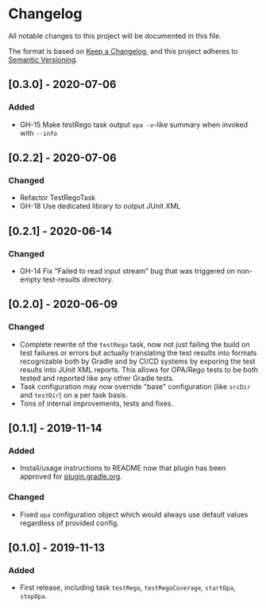 # Changelog
All notable changes to this project will be documented in this file.

The format is based on [Keep a Changelog](https://keepachangelog.com/en/1.0.0/),
and this project adheres to [Semantic Versioning](https://semver.org/spec/v2.0.0.html).

[//]: # (## [Unreleased])
[//]: # (### Added)
[//]: # (### Changed)
[//]: # (### Removed)

## [0.3.0] - 2020-07-06
### Added
- GH-15 Make testRego task output `opa -v`-like summary when invoked with `--info`

## [0.2.2] - 2020-07-06
### Changed
- Refactor TestRegoTask
- GH-18 Use dedicated library to output JUnit XML

## [0.2.1] - 2020-06-14
### Changed
- GH-14 Fix "Failed to read input stream" bug that was triggered on non-empty test-results directory.

## [0.2.0] - 2020-06-09
### Changed
- Complete rewrite of the `testRego` task, now not just failing the build on test failures or errors but actually translating the test results into formats recognizable both by Gradle and by CI/CD systems by exporing the test results into JUnit XML reports. This allows for OPA/Rego tests to be both tested and reported like any other Gradle tests.
- Task configuration may now override "base" configuration (like `srcDir` and `testDir`) on a per task basis. 
- Tons of internal improvements, tests and fixes.

## [0.1.1] - 2019-11-14
### Added
- Install/usage instructions to README now that plugin has been approved for 
[plugin.gradle.org](https://plugins.gradle.org/plugin/com.bisnode.opa).

### Changed
- Fixed `opa` configuration object which would always use default values regardless of provided config.

## [0.1.0] - 2019-11-13
### Added
- First release, including task `testRego`, `testRegoCoverage`, `startOpa`, `stopOpa`.
